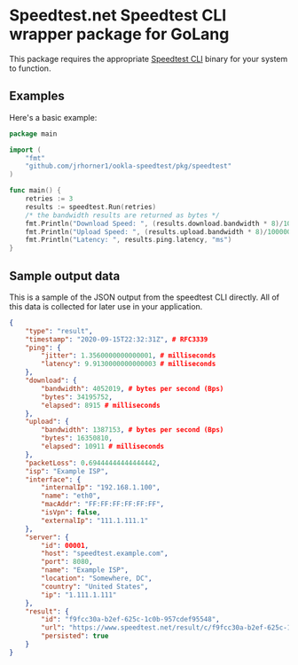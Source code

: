 # Speedtest.net Speedtest CLI wrapper package for GoLang

This package requires the appropriate [Speedtest CLI](https://www.speedtest.net/apps/cli) binary for your system to function.  

## Examples

Here's a basic example:

```go
package main

import (
    "fmt"
    "github.com/jrhorner1/ookla-speedtest/pkg/speedtest"
)

func main() {
    retries := 3
    results := speedtest.Run(retries)
    /* the bandwidth results are returned as bytes */
    fmt.Println("Download Speed: ", (results.download.bandwidth * 8)/1000000, "mbps")
    fmt.Println("Upload Speed: ", (results.upload.bandwidth * 8)/1000000, "mbps")
    fmt.Println("Latency: ", results.ping.latency, "ms")
}
```

## Sample output data

This is a sample of the JSON output from the speedtest CLI directly. All of this data is collected for later use in your application.  

```json
{
    "type": "result",
    "timestamp": "2020-09-15T22:32:31Z", # RFC3339
    "ping": {
        "jitter": 1.3560000000000001, # milliseconds
        "latency": 9.9130000000000003 # milliseconds
    },
    "download": {
        "bandwidth": 4052019, # bytes per second (Bps)
        "bytes": 34195752,
        "elapsed": 8915 # milliseconds
    },
    "upload": {
        "bandwidth": 1387153, # bytes per second (Bps)
        "bytes": 16350810,
        "elapsed": 10911 # milliseconds
    },
    "packetLoss": 0.69444444444444442,
    "isp": "Example ISP",
    "interface": {
        "internalIp": "192.168.1.100",
        "name": "eth0",
        "macAddr": "FF:FF:FF:FF:FF:FF",
        "isVpn": false,
        "externalIp": "111.1.111.1"
    },
    "server": {
        "id": 00001,
        "host": "speedtest.example.com",
        "port": 8080,
        "name": "Example ISP",
        "location": "Somewhere, DC",
        "country": "United States",
        "ip": "1.111.1.111"
    },
    "result": {
        "id": "f9fcc30a-b2ef-625c-1c0b-957cdef95548",
        "url": "https://www.speedtest.net/result/c/f9fcc30a-b2ef-625c-1c0b-957cdef95548",
        "persisted": true
    }
}
```
